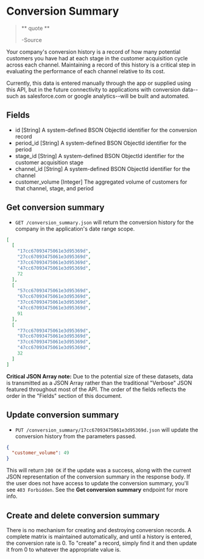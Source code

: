 Conversion Summary
=================

> ** quote **
>
> -Source

Your company's conversion history is a record of how many potential customers you have had at each stage in the customer acquisition cycle across each channel. Maintaining a record of this history is a critical step in evaluating the performance of each channel relative to its cost.

Currently, this data is entered manually through the app or supplied using this API, but in the future connectivity to applications with conversion data--such as salesforce.com or google analytics--will be built and automated.


Fields
------

* id [String] A system-defined BSON ObjectId identifier for the conversion record
* period_id [String] A system-defined BSON ObjectId identifier for the period
* stage_id [String] A system-defined BSON ObjectId identifier for the customer acquisition stage
* channel_id [String] A system-defined BSON ObjectId identifier for the channel
* customer_volume [Integer] The aggregated volume of customers for that channel, stage, and period


Get conversion summary
----------------------

* `GET /conversion_summary.json` will return the conversion history for the company in the application's date range scope.

```json
[
  [
    "17cc67093475061e3d95369d",
    "27cc67093475061e3d95369d",
    "37cc67093475061e3d95369d",
    "47cc67093475061e3d95369d",
    72
  ],
  [
    "57cc67093475061e3d95369d",
    "67cc67093475061e3d95369d",
    "37cc67093475061e3d95369d",
    "47cc67093475061e3d95369d",
    91
  ],
  [
    "77cc67093475061e3d95369d",
    "87cc67093475061e3d95369d",
    "37cc67093475061e3d95369d",
    "47cc67093475061e3d95369d",
    32
  ]
]
```

**Critical JSON Array note:** Due to the potential size of these datasets, data is transmitted as a JSON Array rather than the traditional "Verbose" JSON featured throughout most of the API. The order of the fields reflects the order in the "Fields" section of this document.


Update conversion summary
-------------------------

* `PUT /conversion_summary/17cc67093475061e3d95369d.json` will update the conversion history from the parameters passed.

```json
{
  "customer_volume": 49
}
```

This will return `200 OK` if the update was a success, along with the current JSON representation of the conversion summary in the response body. If the user does not have access to update the conversion summary, you'll see `403 Forbidden`. See the **Get conversion summary** endpoint for more info.


Create and delete conversion summary
-------------------------------------

There is no mechanism for creating and destroying conversion records. A complete matrix is maintained automatically, and until a history is entered, the conversion rate is 0. To "create" a record, simply find it and then update it from 0 to whatever the appropriate value is.
